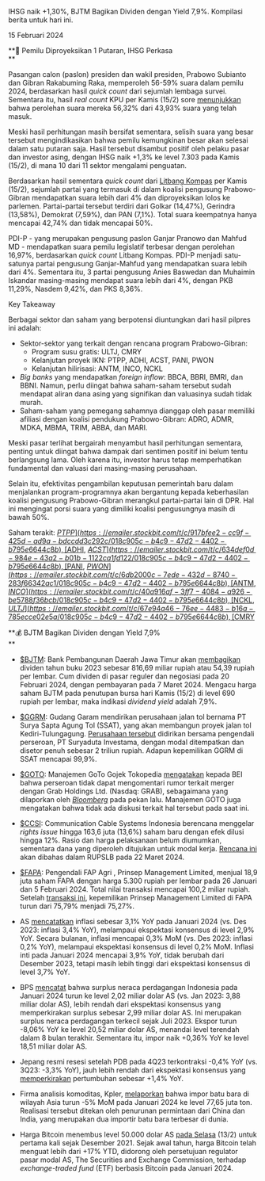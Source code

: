 IHSG naik +1,30%, BJTM Bagikan Dividen dengan Yield 7,9%. Kompilasi berita untuk hari ini.

15 Februari 2024

**📄 Pemilu Diproyeksikan 1 Putaran, IHSG Perkasa  
**

Pasangan calon (paslon) presiden dan wakil presiden, Prabowo Subianto dan Gibran Rakabuming Raka, memperoleh 56-59% suara dalam pemilu 2024, berdasarkan hasil _quick count_ dari sejumlah lembaga survei. Sementara itu, hasil _real count_ KPU per Kamis (15/2) sore [menunjukkan](https://emailer.stockbit.com/t/c/89ff6779-4701-4a15-9a63-8e8b1b988912/018c905c-b4c9-47d2-4402-b795e6644c8b) bahwa perolehan suara mereka 56,32% dari 43,93% suara yang telah masuk.

Meski hasil perhitungan masih bersifat sementara, selisih suara yang besar tersebut mengindikasikan bahwa pemilu kemungkinan besar akan selesai dalam satu putaran saja. Hasil tersebut disambut positif oleh pelaku pasar dan investor asing, dengan IHSG naik +1,3% ke level 7.303 pada Kamis (15/2), di mana 10 dari 11 sektor mengalami penguatan.

Berdasarkan hasil sementara _quick count_ dari [Litbang Kompas](https://emailer.stockbit.com/t/c/8a884870-cb99-42c8-af8f-0f64e359daa1/018c905c-b4c9-47d2-4402-b795e6644c8b) per Kamis (15/2), sejumlah partai yang termasuk di dalam koalisi pengusung Prabowo-Gibran mendapatkan suara lebih dari 4% dan diproyeksikan lolos ke parlemen. Partai-partai tersebut terdiri dari Golkar (14,47%), Gerindra (13,58%), Demokrat (7,59%), dan PAN (7,1%). Total suara keempatnya hanya mencapai 42,74% dan tidak mencapai 50%.

PDI-P - yang merupakan pengusung paslon Ganjar Pranowo dan Mahfud MD - mendapatkan suara pemilu legislatif terbesar dengan perolehan 16,97%, berdasarkan _quick count_ Litbang Kompas. PDI-P menjadi satu-satunya partai pengusung Ganjar-Mahfud yang mendapatkan suara lebih dari 4%. Sementara itu, 3 partai pengusung Anies Baswedan dan Muhaimin Iskandar masing-masing mendapat suara lebih dari 4%, dengan PKB 11,29%, Nasdem 9,42%, dan PKS 8,36%.

Key Takeaway

Berbagai sektor dan saham yang berpotensi diuntungkan dari hasil pilpres ini adalah:

- Sektor-sektor yang terkait dengan rencana program Prabowo-Gibran:
  - Program susu gratis: ULTJ, CMRY
  - Kelanjutan proyek IKN: PTPP, ADHI, ACST, PANI, PWON
  - Kelanjutan hilirisasi: ANTM, INCO, NCKL
- _Big banks_ yang mendapatkan _foreign inflow_: BBCA, BBRI, BMRI, dan BBNI. Namun, perlu diingat bahwa saham-saham tersebut sudah mendapat aliran dana asing yang signifikan dan valuasinya sudah tidak murah.
- Saham-saham yang pemegang sahamnya dianggap oleh pasar memiliki afiliasi dengan koalisi pendukung Prabowo-Gibran: ADRO, ADMR, MDKA, MBMA, TRIM, ABBA, dan MARI.

Meski pasar terlihat bergairah menyambut hasil perhitungan sementara, penting untuk diingat bahwa dampak dari sentimen positif ini belum tentu berlangsung lama. Oleh karena itu, investor harus tetap memperhatikan fundamental dan valuasi dari masing-masing perusahaan.

Selain itu, efektivitas pengambilan keputusan pemerintah baru dalam menjalankan program-programnya akan bergantung kepada keberhasilan koalisi pengusung Prabowo-Gibran merangkul partai-partai lain di DPR. Hal ini mengingat porsi suara yang dimiliki koalisi pengusungnya masih di bawah 50%.

Saham terakit: [$PTPP](https://emailer.stockbit.com/t/c/917bfee2-cc9f-425d-ad9a-bdccdd3c292c/018c905c-b4c9-47d2-4402-b795e6644c8b), [$ADHI](https://emailer.stockbit.com/t/c/2c7fa4b9-5c56-48ec-b954-1b2eb9994e4a/018c905c-b4c9-47d2-4402-b795e6644c8b), [$ACST](https://emailer.stockbit.com/t/c/634def0d-984e-43a2-b01b-1122ca1fd122/018c905c-b4c9-47d2-4402-b795e6644c8b), [$PANI](https://emailer.stockbit.com/t/c/a5b85794-09e0-4e2c-ab06-17f239f77bc3/018c905c-b4c9-47d2-4402-b795e6644c8b), [$PWON](https://emailer.stockbit.com/t/c/6db2000c-7ede-432d-8740-283f66342ac1/018c905c-b4c9-47d2-4402-b795e6644c8b), [$ANTM](https://emailer.stockbit.com/t/c/24bba0b3-5aa2-4d8a-9d9e-a9800b9ad055/018c905c-b4c9-47d2-4402-b795e6644c8b), [$INCO](https://emailer.stockbit.com/t/c/40a916af-3ff7-4084-a926-be5788f36bcb/018c905c-b4c9-47d2-4402-b795e6644c8b), [$NCKL](https://emailer.stockbit.com/t/c/455db8a0-75d3-4063-b1b9-66763b1daf54/018c905c-b4c9-47d2-4402-b795e6644c8b), [$ULTJ](https://emailer.stockbit.com/t/c/67e94a46-76ee-4483-b16a-785ecce02e5a/018c905c-b4c9-47d2-4402-b795e6644c8b), [$CMRY](https://emailer.stockbit.com/t/c/8238a084-209d-478e-af66-254b4c334d43/018c905c-b4c9-47d2-4402-b795e6644c8b)

**💰 BJTM Bagikan Dividen dengan Yield 7,9%  
**

- [$BJTM](https://emailer.stockbit.com/t/c/17f83cee-6734-493a-a5c2-619d82efb1c7/018c905c-b4c9-47d2-4402-b795e6644c8b): Bank Pembangunan Daerah Jawa Timur akan [membagikan](https://emailer.stockbit.com/t/c/3dda98e3-ad54-484e-9fb6-08722aa0d84a/018c905c-b4c9-47d2-4402-b795e6644c8b) dividen tahun buku 2023 sebesar 816,69 miliar rupiah atau 54,39 rupiah per lembar. Cum dividen di pasar reguler dan negosiasi pada 20 Februari 2024, dengan pembayaran pada 7 Maret 2024. Mengacu harga saham BJTM pada penutupan bursa hari Kamis (15/2) di level 690 rupiah per lembar, maka indikasi _dividend yield_ adalah 7,9%.
- [$GGRM](https://emailer.stockbit.com/t/c/a901d01b-6893-49ec-a7bc-9f8fb461ff12/018c905c-b4c9-47d2-4402-b795e6644c8b): Gudang Garam mendirikan perusahaan jalan tol bernama PT Surya Sapta Agung Tol (SSAT), yang akan membangun proyek jalan tol Kediri-Tulungagung. [Perusahaan tersebut](https://emailer.stockbit.com/t/c/a4564424-5193-4cb8-aa9e-881e72888493/018c905c-b4c9-47d2-4402-b795e6644c8b) didirikan bersama pengendali perseroan, PT Suryaduta Investama, dengan modal ditempatkan dan disetor penuh sebesar 2 triliun rupiah. Adapun kepemilikan GGRM di SSAT mencapai 99,9%.
- [$GOTO](https://emailer.stockbit.com/t/c/630a8e24-1402-4585-bd7e-f57ad7a56dd2/018c905c-b4c9-47d2-4402-b795e6644c8b): Manajemen GoTo Gojek Tokopedia [mengatakan](https://emailer.stockbit.com/t/c/ded508e2-7ab8-4be4-b08f-ed7f4de5fc60/018c905c-b4c9-47d2-4402-b795e6644c8b) kepada BEI bahwa perseroan tidak dapat mengomentari rumor terkait merger dengan Grab Holdings Ltd. (Nasdaq: GRAB), sebagaimana yang dilaporkan oleh _[Bloomberg](https://emailer.stockbit.com/t/c/fee47701-6461-42f0-84d8-95366242fd1c/018c905c-b4c9-47d2-4402-b795e6644c8b)_ pada pekan lalu. Manajemen GOTO juga mengatakan bahwa tidak ada diskusi terkait hal tersebut pada saat ini.
- [$CCSI](https://emailer.stockbit.com/t/c/0df75d66-5062-4f26-ac42-42b357dfefb6/018c905c-b4c9-47d2-4402-b795e6644c8b): Communication Cable Systems Indonesia berencana menggelar _rights issue_ hingga 163,6 juta (13,6%) saham baru dengan efek dilusi hingga 12%. Rasio dan harga pelaksanaan belum diumumkan, sementara dana yang diperoleh ditujukan untuk modal kerja. [Rencana ini](https://emailer.stockbit.com/t/c/b800e614-da24-4d2f-bee4-c69ac2cecd81/018c905c-b4c9-47d2-4402-b795e6644c8b) akan dibahas dalam RUPSLB pada 22 Maret 2024.
- [$FAPA](https://emailer.stockbit.com/t/c/17d199e6-9a17-46f4-89f8-335cf8029cd4/018c905c-b4c9-47d2-4402-b795e6644c8b): Pengendali FAP Agri , Prinsep Management Limited, menjual 18,9 juta saham FAPA dengan harga 5.300 rupiah per lembar pada 26 Januari dan 5 Februari 2024. Total nilai transaksi mencapai 100,2 miliar rupiah. Setelah [transaksi ini](https://emailer.stockbit.com/t/c/8363cda9-0037-4185-92ba-8619c802d670/018c905c-b4c9-47d2-4402-b795e6644c8b), kepemilikan Prinsep Management Limited di FAPA turun dari 75,79% menjadi 75,27%.

- AS [mencatatkan](https://emailer.stockbit.com/t/c/26f55dd2-8e18-4e04-8552-c53497ea9cb0/018c905c-b4c9-47d2-4402-b795e6644c8b) inflasi sebesar 3,1% YoY pada Januari 2024 (vs. Des 2023: inflasi 3,4% YoY), melampaui ekspektasi konsensus di level 2,9% YoY. Secara bulanan, inflasi mencapai 0,3% MoM (vs. Des 2023: inflasi 0,2% YoY), melampaui ekspektasi konsensus di level 0,2% MoM. Inflasi inti pada Januari 2024 mencapai 3,9% YoY, tidak berubah dari Desember 2023, tetapi masih lebih tinggi dari ekspektasi konsensus di level 3,7% YoY.
- BPS [mencatat](https://emailer.stockbit.com/t/c/c24c0fc7-8fa7-43e0-83ba-f7f052a8cd6f/018c905c-b4c9-47d2-4402-b795e6644c8b) bahwa surplus neraca perdagangan Indonesia pada Januari 2024 turun ke level 2,02 miliar dolar AS (vs. Jan 2023: 3,88 miliar dolar AS), lebih rendah dari ekspektasi konsensus yang memperkirakan surplus sebesar 2,99 miliar dolar AS. Ini merupakan surplus neraca perdagangan terkecil sejak Juli 2023. Ekspor turun -8,06% YoY ke level 20,52 miliar dolar AS, menandai level terendah dalam 8 bulan terakhir. Sementara itu, impor naik +0,36% YoY ke level 18,51 miliar dolar AS.
- Jepang resmi resesi setelah PDB pada 4Q23 terkontraksi -0,4% YoY (vs. 3Q23: -3,3% YoY), jauh lebih rendah dari ekspektasi konsensus yang [memperkirakan](https://emailer.stockbit.com/t/c/267f9235-9f20-4fa2-9b0f-367ce917cf07/018c905c-b4c9-47d2-4402-b795e6644c8b) pertumbuhan sebesar +1,4% YoY.
- Firma analisis komoditas, Kpler, [melaporkan](https://emailer.stockbit.com/t/c/b1f17a96-7b3a-461f-aad5-9a559e58e9f1/018c905c-b4c9-47d2-4402-b795e6644c8b) bahwa impor batu bara di wilayah Asia turun \-5% MoM pada Januari 2024 ke level 77,65 juta ton. Realisasi tersebut ditekan oleh penurunan permintaan dari China dan India, yang merupakan dua importir batu bara terbesar di dunia.
- Harga Bitcoin menembus level 50.000 dolar AS [pada Selasa](https://emailer.stockbit.com/t/c/6a8fd78a-61f4-475c-9275-fd44e3a80949/018c905c-b4c9-47d2-4402-b795e6644c8b) (13/2) untuk pertama kali sejak Desember 2021. Sejak awal tahun, harga Bitcoin telah menguat lebih dari +17% YTD, didorong oleh persetujuan regulator pasar modal AS, The Securities and Exchange Commission, terhadap _exchange-traded fund_ (ETF) berbasis Bitcoin pada Januari 2024.
